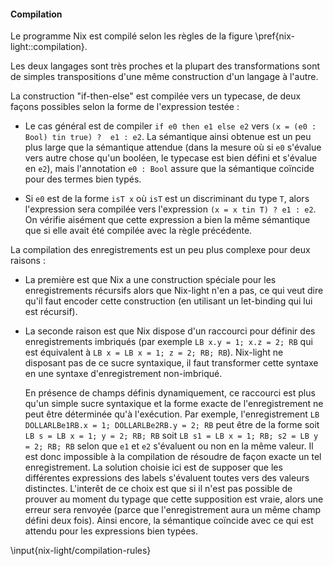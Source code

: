 #### Compilation

Le programme Nix est compilé selon les règles de la
figure \pref{nix-light::compilation}.

Les deux langages sont très proches et la plupart des transformations sont de
simples transpositions d'une même construction d'un langage à l'autre.

La construction "if-then-else" est compilée vers un typecase, de deux façons
possibles selon la forme de l'expression testée :

- Le cas général est de compiler `if e0 then e1 else e2` vers `(x = (e0 :
  Bool) tin true) ?  e1 : e2`.
  La sémantique ainsi obtenue est un peu plus large que la sémantique attendue
  (dans la mesure où si `e0` s'évalue vers autre chose qu'un booléen, le
  typecase est bien défini et s'évalue en `e2`), mais l'annotation `e0 : Bool`
  assure que la sémantique coïncide pour des termes bien typés.

- Si `e0` est de la forme `isT x` où `isT` est un discriminant du type `T`,
  alors l'expression sera compilée vers l'expression `(x = x tin T) ? e1 : e2`.
  On vérifie aisément que cette expression a bien la même sémantique que si
  elle avait été compilée avec la règle précédente.

La compilation des enregistrements est un peu plus complexe pour deux raisons :

- La première est que Nix a une construction spéciale pour les enregistrements
  récursifs alors que Nix-light n'en a pas, ce qui veut dire qu'il faut encoder
  cette construction (en utilisant un let-binding qui lui est récursif).

- La seconde raison est que Nix dispose d'un raccourci pour définir des
    enregistrements imbriqués (par exemple `LB x.y = 1; x.z = 2; RB` qui est
    équivalent à `LB x = LB x = 1; z = 2; RB; RB`).  Nix-light ne disposant pas
    de ce sucre syntaxique, il faut transformer cette syntaxe en une syntaxe
    d'enregistrement non-imbriqué.

    En présence de champs définis dynamiquement, ce raccourci est plus qu'un
    simple sucre syntaxique et la forme exacte de l'enregistrement ne peut être
    déterminée qu'à l'exécution.  Par exemple, l'enregistrement `LB
    DOLLARLBe1RB.x = 1; DOLLARLBe2RB.y = 2; RB` peut être de la forme soit `LB
    s = LB x = 1; y = 2; RB; RB` soit `LB s1 = LB x = 1; RB; s2 = LB y = 2; RB;
    RB` selon que `e1` et `e2` s'évaluent ou non en la même valeur.
    Il est donc impossible à la compilation de résoudre de façon exacte un tel
    enregistrement.
    La solution choisie ici est de supposer que les différentes expressions des
    labels s'évaluent toutes vers des valeurs distinctes.
    L'interêt de ce choix est que si il n'est pas possible de prouver au moment
    du typage que cette supposition est vraie, alors une erreur sera renvoyée
    (parce que l'enregistrement aura un même champ défini deux fois).
    Ainsi encore, la sémantique coïncide avec ce qui est attendu pour les
    expressions bien typées.

\input{nix-light/compilation-rules}
